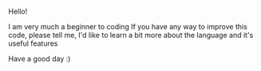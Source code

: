 Hello!

I am very much a beginner to coding
If you have any way to improve this code, please tell me, I'd like to learn a bit more about the language and it's useful features

Have a good day :)
